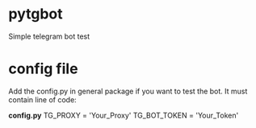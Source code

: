 # pytgbot
Simple telegram bot test

# config file
Add the config.py in general package if you want to test the bot.
It must contain line of code:

__config.py__
TG_PROXY = 'Your_Proxy'
TG_BOT_TOKEN = 'Your_Token'
